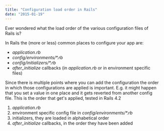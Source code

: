 ```yaml
---
title: "Configuration load order in Rails"
date: "2015-01-19"
---
```


Ever wondered what the load order of the various configuration files of Rails is?

In Rails the (more or less) common places to configure your app are:

- _application.rb_
- _config/environments/\*.rb_
- _config/initializers/\*.rb_
- _after\_initialize_ callbacks (in _application.rb_ or in environment specific files)

Since there is multiple points where you can add the configuration the order in which those configurations are applied is important. E.g. it might happen that you set a value in one place and it gets reverted from another config file. This is the order that get's applied, tested in Rails 4.2

1. _application.rb_
2. environment specific config file in _config/environments/\*.rb_
3. initializers, they are loaded in alphabetical order
4. _after\_initialize_ callbacks, in the order they have been added
